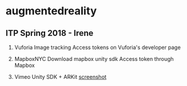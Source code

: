 # augmentedreality

## ITP Spring 2018 - Irene 

1. Vuforia Image tracking 
Access tokens on Vuforia's developer page

2. MapboxNYC 
Download mapbox unity sdk
Access token through Mapbox 

3. Vimeo Unity SDK + ARKit
[screenshot](https://media.giphy.com/media/1dI0CYNv9i57xyvR9U/giphy.gif)


